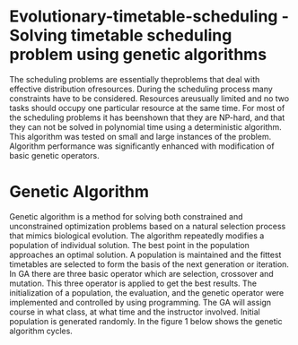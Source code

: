 # Evolutionary-timetable-scheduling - Solving timetable scheduling problem using genetic algorithms
The scheduling problems are essentially theproblems that deal with effective distribution ofresources.
During the scheduling process many constraints have to be considered. 
Resources areusually limited and no two tasks should occupy one particular resource at the same time.
For most of the scheduling problems it has beenshown that they are NP-hard, and that they can
not be solved in polynomial time using a deterministic algorithm. 
This algorithm was tested on small and large instances of the problem. 
Algorithm performance was significantly enhanced with modification of basic genetic operators.

# Genetic Algorithm
Genetic algorithm is a method for solving both constrained and unconstrained optimization problems
based on a natural selection process that mimics biological evolution. The algorithm repeatedly modifies
a population of individual solution. The best point in the population approaches an optimal solution. A
population is maintained and the fittest timetables are selected to form the basis of the next generation
or iteration. In GA there are three basic operator which are selection, crossover and mutation. This three
operator is applied to get the best results. The initialization of a population, the evaluation, and the
genetic operator were implemented and controlled by using programming. The GA will assign course
in what class, at what time and the instructor involved. Initial population is generated randomly. In the
figure 1 below shows the genetic algorithm cycles.
